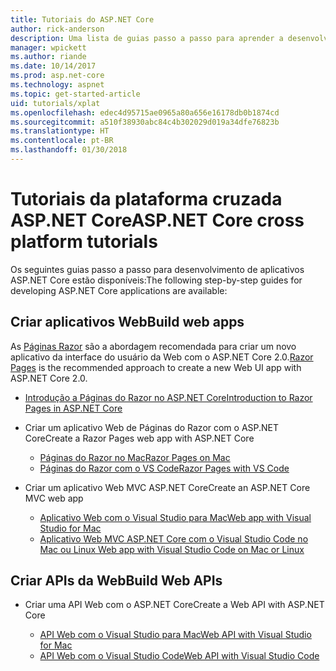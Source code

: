 ```yaml
---
title: Tutoriais do ASP.NET Core
author: rick-anderson
description: Uma lista de guias passo a passo para aprender a desenvolver aplicativos ASP.NET Core.
manager: wpickett
ms.author: riande
ms.date: 10/14/2017
ms.prod: asp.net-core
ms.technology: aspnet
ms.topic: get-started-article
uid: tutorials/xplat
ms.openlocfilehash: edec4d95715ae0965a80a656e16178db0b1874cd
ms.sourcegitcommit: a510f38930abc84c4b302029d019a34dfe76823b
ms.translationtype: HT
ms.contentlocale: pt-BR
ms.lasthandoff: 01/30/2018
---
```

# <a name="aspnet-core-cross-platform-tutorials"></a><span data-ttu-id="30568-103">Tutoriais da plataforma cruzada ASP.NET Core</span><span class="sxs-lookup"><span data-stu-id="30568-103">ASP.NET Core cross platform tutorials</span></span>

<span data-ttu-id="30568-104">Os seguintes guias passo a passo para desenvolvimento de aplicativos ASP.NET Core estão disponíveis:</span><span class="sxs-lookup"><span data-stu-id="30568-104">The following step-by-step guides for developing ASP.NET Core applications are available:</span></span>

## <a name="build-web-apps"></a><span data-ttu-id="30568-105">Criar aplicativos Web</span><span class="sxs-lookup"><span data-stu-id="30568-105">Build web apps</span></span>

<span data-ttu-id="30568-106">As [Páginas Razor](xref:mvc/razor-pages/index) são a abordagem recomendada para criar um novo aplicativo da interface do usuário da Web com o ASP.NET Core 2.0.</span><span class="sxs-lookup"><span data-stu-id="30568-106">[Razor Pages](xref:mvc/razor-pages/index) is the recommended approach to create a new Web UI app with ASP.NET Core 2.0.</span></span>

* [<span data-ttu-id="30568-107">Introdução a Páginas do Razor no ASP.NET Core</span><span class="sxs-lookup"><span data-stu-id="30568-107">Introduction to Razor Pages in ASP.NET Core</span></span>](xref:mvc/razor-pages/index)
* <span data-ttu-id="30568-108">Criar um aplicativo Web de Páginas do Razor com o ASP.NET Core</span><span class="sxs-lookup"><span data-stu-id="30568-108">Create a Razor Pages web app with ASP.NET Core</span></span>

   * [<span data-ttu-id="30568-109">Páginas do Razor no Mac</span><span class="sxs-lookup"><span data-stu-id="30568-109">Razor Pages on Mac</span></span>](xref:tutorials/razor-pages-mac/index)
   * [<span data-ttu-id="30568-110">Páginas do Razor com o VS Code</span><span class="sxs-lookup"><span data-stu-id="30568-110">Razor Pages with VS Code</span></span>](xref:tutorials/razor-pages-vsc/index)  

* <span data-ttu-id="30568-111">Criar um aplicativo Web MVC ASP.NET Core</span><span class="sxs-lookup"><span data-stu-id="30568-111">Create an ASP.NET Core MVC web app</span></span>

   * [<span data-ttu-id="30568-112">Aplicativo Web com o Visual Studio para Mac</span><span class="sxs-lookup"><span data-stu-id="30568-112">Web app with Visual Studio for Mac</span></span>](first-mvc-app-mac/index.md)
   * [<span data-ttu-id="30568-113">Aplicativo Web MVC ASP.NET Core com o Visual Studio Code no Mac ou Linux </span><span class="sxs-lookup"><span data-stu-id="30568-113">Web app with Visual Studio Code on Mac or Linux</span></span>](first-mvc-app-xplat/index.md)

## <a name="build-web-apis"></a><span data-ttu-id="30568-114">Criar APIs da Web</span><span class="sxs-lookup"><span data-stu-id="30568-114">Build Web APIs</span></span>
* <span data-ttu-id="30568-115">Criar uma API Web com o ASP.NET Core</span><span class="sxs-lookup"><span data-stu-id="30568-115">Create a Web API with ASP.NET Core</span></span>

  * [<span data-ttu-id="30568-116">API Web com o Visual Studio para Mac</span><span class="sxs-lookup"><span data-stu-id="30568-116">Web API with Visual Studio for Mac</span></span>](xref:tutorials/first-web-api-mac)
  * [<span data-ttu-id="30568-117">API Web com o Visual Studio Code</span><span class="sxs-lookup"><span data-stu-id="30568-117">Web API with Visual Studio Code</span></span>](web-api-vsc.md)

